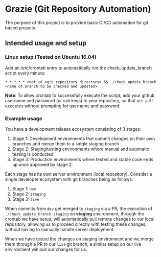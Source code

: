 # Grazie (Git Repository Automation)
The purpose of this project is to provide basic CI/CD automation for git based projects.

## Intended usage and setup

### Linux setup (Tested on Ubuntu 16.04)
Add an /etc/crontab entry to automatically run the check_update_branch script every minute:

`* * * * * root cd <git repository directory> && ./check_update_branch <name of branch to be checked and updated>`

<b>Note:</b> To allow crontab to successfully execute the script, add your github username and password (or ssh keys) to your repository, 
so that `git pull` executes without prompting for username and password.

### Example usage
You have a development release ecosystem consisting of 3 stages:

1. Stage 1: Development environments that commit changes on their own branches and merge them to a single staging branch
2. Stage 2: Staging/testing environments where manual and automatic testing is conducted.
3. Stage 3: Production environments where tested and stable code ends up once approved by stage 2.

Each stage has its own server environment (local repository).
Consider a single developer ecosystem with git branches being as follows:

1. Stage 1: `dev`
2. Stage 2: `staging`
3. Stage 3: `live`

When commits from `dev` get merged to `staging` via a PR, the execution of `./check_update_branch staging` on 
**staging** environment, through the crontab we have setup, will automatically pull remote changes to our local repository, 
allowing us to proceed directly with testing these changes, without having to manually handle server deployment.

When we have tested the changes on staging environment and we merge them through a PR to our `live` git branch,
a similar setup on our live environment will pull our changes for us.